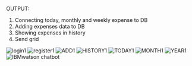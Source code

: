 OUTPUT:<br/>
1. Connecting today, monthly and weekly expense to DB<br/>
2. Adding expenses data to DB<br/>
3. Showing expenses in history <br/>
4. Send grid<br/>

![login1](https://user-images.githubusercontent.com/101400227/202509253-7fd35fc1-0686-4782-9d68-9815881ee1d9.png)
![register1](https://user-images.githubusercontent.com/101400227/202509276-3209f9da-53c3-4930-a520-13aa9087770d.png)
![ADD1](https://user-images.githubusercontent.com/101400227/202509296-e9ea68ac-b080-4428-8dd8-f68f65e0f09e.png)
![HISTORY1](https://user-images.githubusercontent.com/101400227/202509310-3f606a8f-07f5-45b6-8ba6-b28bca1d4855.png)
![TODAY1](https://user-images.githubusercontent.com/101400227/202509353-1029bdf3-1a9a-4bc6-850d-4faa7893fdd0.png)
![MONTH1](https://user-images.githubusercontent.com/101400227/202509368-12760b90-e7ad-4359-8752-175938a2caa3.png)
![YEAR1](https://user-images.githubusercontent.com/101400227/202509378-fb78234d-9d54-470e-839a-4a2e44fd254b.png)
![IBMwatson chatbot](https://user-images.githubusercontent.com/101400227/202509402-ca6ec33b-22bd-4894-b6bd-5f69601df4bc.png)
